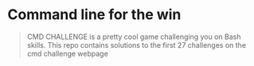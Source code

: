 # Command line for the win
> CMD CHALLENGE is a pretty cool game challenging you on Bash skills. This repo contains solutions to the first 27 challenges on the cmd challenge webpage
